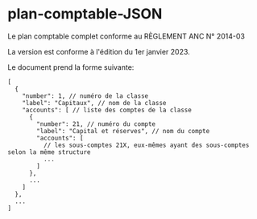 # plan-comptable-JSON
Le plan comptable complet conforme au RÈGLEMENT ANC N° 2014-03

La version est conforme à l'édition du 1er janvier 2023.


Le document prend la forme suivante: 
```
[
  {
    "number": 1, // numéro de la classe
    "label": "Capitaux", // nom de la classe
    "accounts": [ // liste des comptes de la classe
      {
        "number": 21, // numéro du compte
        "label": "Capital et réserves", // nom du compte
        "accounts": [
          // les sous-comptes 21X, eux-mêmes ayant des sous-comptes selon la même structure
          ...
        ]
      },
      ...
    ]
  },
  ...
]
```

